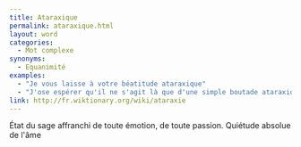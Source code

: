 ```yaml
---
title: Ataraxique
permalink: ataraxique.html
layout: word
categories:
  - Mot complexe
synonyms:
  - Equanimité
examples:
  - "Je vous laisse à votre béatitude ataraxique"
  - "J'ose espérer qu'il ne s'agit là que d'une simple boutade ataraxique…"
link: http://fr.wiktionary.org/wiki/ataraxie
---
```


État du sage affranchi de toute émotion, de toute passion.
Quiétude absolue de l'âme

